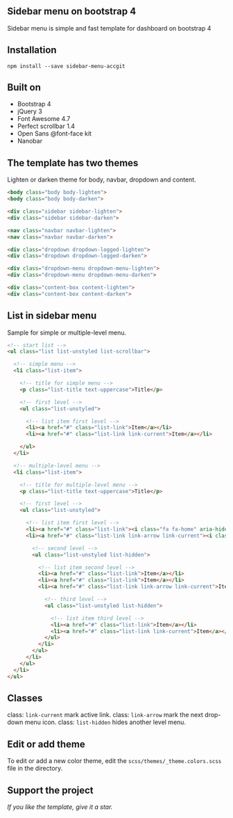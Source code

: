 ## Sidebar menu on bootstrap 4
Sidebar menu is simple and fast template for dashboard on bootstrap 4

## Installation

```
npm install --save sidebar-menu-accgit
```

## Built on

- Bootstrap 4
- jQuery 3
- Font Awesome 4.7
- Perfect scrollbar 1.4
- Open Sans @font-face kit
- Nanobar

## The template has two themes
Lighten or darken theme for body, navbar, dropdown and content.

```html
<body class="body body-lighten">
<body class="body body-darken">
```

```html
<div class="sidebar sidebar-lighten">
<div class="sidebar sidebar-darken">
```

```html
<nav class="navbar navbar-lighten">
<nav class="navbar navbar-darken">
```

```html
<div class="dropdown dropdown-logged-lighten">
<div class="dropdown dropdown-logged-darken">
```

```html
<div class="dropdown-menu dropdown-menu-lighten">
<div class="dropdown-menu dropdown-menu-darken">
```

```html
<div class="content-box content-lighten">
<div class="content-box content-darken">
```

## List in sidebar menu
Sample for simple or multiple-level menu.

```html
<!-- start list -->
<ul class="list list-unstyled list-scrollbar">

  <!-- simple menu -->
  <li class="list-item">

    <!-- title for simple menu -->
    <p class="list-title text-uppercase">Title</p>

    <!-- first level -->
    <ul class="list-unstyled">

      <!-- list item first level -->
      <li><a href="#" class="list-link">Item</a></li>
      <li><a href="#" class="list-link link-current">Item</a></li>

    </ul>
  </li>

  <!-- multiple-level menu -->
  <li class="list-item">

    <!-- title for multiple-level menu -->
    <p class="list-title text-uppercase">Title</p>

    <!-- first level -->
    <ul class="list-unstyled">

      <!-- list item first level -->
      <li><a href="#" class="list-link"><i class="fa fa-home" aria-hidden="true"></i>Item</a></li>
      <li><a href="#" class="list-link link-arrow link-current"><i class="fa fa-cog" aria-hidden="true"></i>Item</a>

        <!-- second level -->
        <ul class="list-unstyled list-hidden">

          <!-- list item second level -->
          <li><a href="#" class="list-link">Item</a></li>
          <li><a href="#" class="list-link">Item</a></li>
          <li><a href="#" class="list-link link-arrow link-current">Item</a>

            <!-- third level -->
            <ul class="list-unstyled list-hidden">

              <!-- list item third level -->
              <li><a href="#" class="list-link">Item</a></li>
              <li><a href="#" class="list-link link-current">Item</a></li>
            </ul>
          </li>
        </ul>
      </li>
    </ul>
  </li>
</ul>
```

## Classes
class: ```link-current``` mark active link.
class: ```link-arrow``` mark the next drop-down menu icon.
class: ```list-hidden``` hides another level menu.

## Edit or add theme
To edit or add a new color theme, edit the ```scss/themes/_theme.colors.scss``` file in the directory.

## Support the project
*If you like the template, give it a star.*
